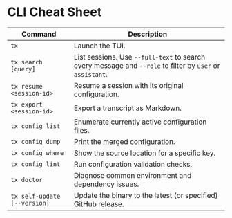 # CLI Cheat Sheet

| Command | Description |
| --- | --- |
| `tx` | Launch the TUI. |
| `tx search [query]` | List sessions. Use `--full-text` to search every message and `--role` to filter by `user` or `assistant`. |
| `tx resume <session-id>` | Resume a session with its original configuration. |
| `tx export <session-id>` | Export a transcript as Markdown. |
| `tx config list` | Enumerate currently active configuration files. |
| `tx config dump` | Print the merged configuration. |
| `tx config where` | Show the source location for a specific key. |
| `tx config lint` | Run configuration validation checks. |
| `tx doctor` | Diagnose common environment and dependency issues. |
| `tx self-update [--version]` | Update the binary to the latest (or specified) GitHub release. |
